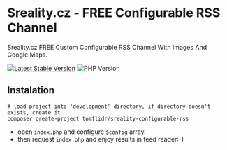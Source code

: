 # Sreality.cz - FREE Configurable RSS Channel
Sreality.cz FREE Custom Configurable RSS Channel With Images And Google Maps.

[![Latest Stable Version](https://img.shields.io/badge/Stable-v1.0.0-brightgreen.svg?style=plastic)](https://github.com/tomflidr/sreality-configurable-rss/releases)
![PHP Version](https://img.shields.io/badge/PHP->=5.3-brightgreen.svg?style=plastic)

## Instalation
```shell
# load project into 'development' directory, if directory doesn't exists, create it
composer create-project tomflidr/sreality-configurable-rss
```
- open `index.php` and configure `$config` array.
- then request `index.php` and enjoy results in feed reader:-)

